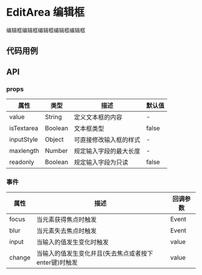 # EditArea 编辑框

编辑框编辑框编辑框编辑框编辑框

## 代码用例
<!--code-->

## API

### props
属性|类型|描述|默认值
---|---|---|---
value|String|定义文本框的内容|-
isTextarea|Boolean|文本框类型|false
inputStyle|Object|可直接修改输入框的样式|-
maxlength|Number|规定输入字段的最大长度|-
readonly|Boolean|规定输入字段为只读|false

### 事件
属性|描述|回调参数
---|---|---
focus|当元素获得焦点时触发|Event
blur|当元素失去焦点时触发|Event
input|当输入的值发生变化时触发|value
change|当输入的值发生变化并且(失去焦点或者按下enter键)时触发|value
